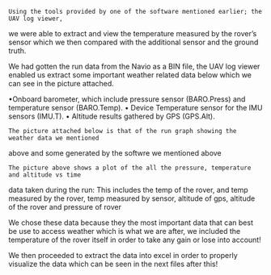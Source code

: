     Using the tools provided by one of the software mentioned earlier; the UAV log viewer,
we were able to extract and view the temperature measured by the rover’s sensor which we
then compared with the additional sensor and the ground truth.

   We had gotten the run data from the Navio as a BIN file, the UAV log viewer enabled us 
 extract some important weather related data below which we can see in the picture attached.
 
 •Onboard barometer, which include pressure sensor (BARO.Press) and temperature sensor
 (BARO.Temp).
•	Device Temperature sensor for the IMU sensors (IMU.T).
•	Altitude results gathered by GPS (GPS.Alt).

    The picture attached below is that of the run graph showing the weather data we mentioned 
  above and some generated by the softwre we mentioned above



    The picture above shows a plot of the all the pressure, temperature and altitude vs time
data taken during the run: This includes the temp of the rover, and temp measured by the 
rover, temp measured by sensor, altitude of gps, altitude of the rover and pressure of rover 

   We chose these data because they the most important data that can best be use to access
   weather which is what we are after, we included the temperature of the rover itself in order
   to take any gain or lose into account!
   
  We then proceeded to extract the data into excel in order to properly visualize the data
  which can be seen in the next files after this!
  

